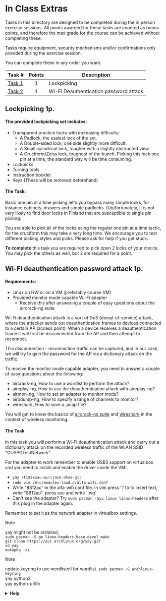# **In Class Extras**

Tasks in this directory are designed to be completed during the in person exercise sessions. All points awarded for these tasks are counted as bonus points, and therefore the max grade for the course can be achieved without completing these.

Tasks require equipment, security mechanisms and/or confirmations only provided during the exercise session.

You can complete these in any order you want.

Task #|Points|Description|
-----|:---:|-----------|
[Task 1](#lockpicking-1p) | 1 | Lockpicking
[Task 2](#wi-fi-deauthentication-password-attack-1p) | 1 | Wi-Fi Deauthentication password attack

## Lockpicking 1p.

#### The provided lockpicking set includes:

* Transparent practice locks with increasing difficulty:
    - A Padlock, the easiest lock of the set.
    - A Double-sided lock, one side slightly more difficult.
    - A Small cylindrical lock, tougher with a slightly obstructed view.
    - A Cruciform/Zeiss lock, toughest of the bunch. Picking this lock one pin at a time, the standard way will be time consuming.
* Lockpicks
* Turning tools
* Instruction booklet
* Keys (These will be removed beforehand)

#### The Task:

Basic one pin at a time picking let's you bypass many simple locks, for instance cabinets, drawers and simple padlocks. (Un)fortunately, it is not very likely to find door locks in Finland that are susceptible to single pin picking.

You are able to pick all of the locks using the regular one pin at a time tactic, for the cruciform this may take a very long time. We encourage you to test different picking styles and picks. Please ask for help if you get stuck.

**To complete** this task you are required to pick open 2 locks of your choice. You may pick the others as well, but 2 are required for a point.

## Wi-Fi deauthentication password attack 1p.

#### Requirements:

* Linux on HW or on a VM (preferably course VM)
* Provided monitor mode capable Wi-Fi adapter
    * Receive this after answering a couple of easy questions about the aircrack-ng suite

Wi-Fi deauthentication attack is a sort of DoS (denial-of-service) attack, where the attacker sends out deauthentication frames to devices connected to a certain AP (access point). When a device receives a deauthentication frame it will first be disconnected from the AP and then attempt to reconnect. 

This disconnection - reconnection traffic can be captured, and in our case, we will try to gain the password for the AP via a dictionary attack on the traffic. 

To receive the monitor mode capable adapter, you need to answer a couple of easy questions about the following:
* aircrack-ng, How to use a wordlist to perform the attack?
* aireplay-ng, How to use the deauthentication attack with aireplay-ng?
* airmon-ng, How to set an adapter to monitor mode?
* airodump-ng, How to specify a range of channels to monitor?
* wireshark, How to save a .pcap file?

You will get to know the basics of [aircrack-ng suite](https://www.aircrack-ng.org/documentation.html) and [wireshark](https://www.wireshark.org/docs/wsug_html_chunked/) in the context of wireless monitoring.

#### The Task

In this task you will perform a Wi-Fi deauthentication attack and carry out a dictionary attack on the recorded wireless traffic of the WLAN SSID "OUSPGTestNetwork". 

For the adapter to work remember to enable USB3 support on virtualbox and you need to install and enable the driver inside the VM:
* ```yay rtl88xxau-aircrack-dkms-git```
* ```sudo vim /etc/modules-load.d/alfa-wifi.conf```
* Write "8812au" in the alfa-wifi.conf file. In vim press 'I' to to insert text, write "8812au", press esc and write ':wq'
* Can't see the adapter? Try ```sudo pacman -Syu linux linux-headers``` after this plug in the adapter again.

Remember to set it as the network adapter in virtualbox settings.

> [!NOTE]
> yay might not be installed,  
> ```sudo pacman -S go linux-headers base-devel make```  
> ```git clone https://aur.archlinux.org/yay.git```  
> ```cd yay```  
> ```makepkg -si```

> [!NOTE]
> update keyring to use wordlistctl for wordlist. ```sudo pacman -S archlinux-keyring```  
> yay python3  
> yay python-urllib  

<details>
<summary><strong>Help</strong></summary>
<br>

<strong>Issues</strong>

> First debug step pull the adapter out and plug it back in

<strong>Commands that may be of use:</strong>

> lsusb

> iwconfig

<strong>Basic track for the task:</strong>

> Set the adapter to monitor mode, this requires killing interfering processes.  

> Start capturing 802.11 frames on the monitoring adapter, include atleast channels 1-170  

> Start capturing traffic with Wireshark,you can also see what's happening  

> Switch to capturing frames from the target BSSID on the targets channel with airodump-ng  

> Start sending deauths to the target BSSID   

> Wait. You should see a note 'EAPOL' marked for your target on airodump, after this you may stop airodump and deauthenticating. You may want to keep an eye on wireshark on the channel of your target aswell, you should see the different steps of EAPOL on it.  

> Stop and save Wireshark capture to a pcap file  

> Crack this file with a wordlist  
> You can install wordlists with ```sudo pacman -Syu wordlistctl``` With this tool you can ```wordlistctl fetch rockyou``` unpack the rockyou file and you can use it to crack the password  

</details>
